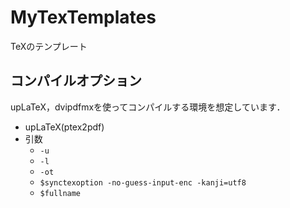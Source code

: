 # MyTexTemplates

TeXのテンプレート

## コンパイルオプション

upLaTeX，dvipdfmxを使ってコンパイルする環境を想定しています．

- upLaTeX(ptex2pdf)
- 引数
  - `-u`
  - `-l`
  - `-ot`
  - `$synctexoption -no-guess-input-enc -kanji=utf8`
  - `$fullname`
